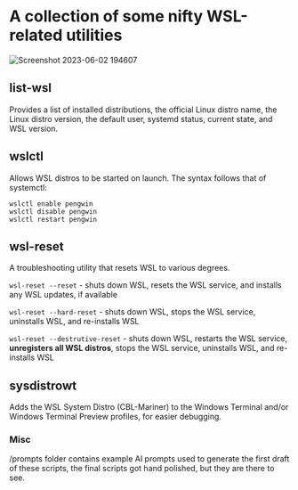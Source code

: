 # A collection of some nifty WSL-related utilities

![Screenshot 2023-06-02 194607](https://github.com/sirredbeard/wslinternals/assets/33820650/419c5854-bb69-4d95-8f1f-6e8f0b8ac6b0)

## list-wsl

Provides a list of installed distributions, the official Linux distro name, the Linux distro version, the default user, systemd status, current state, and WSL version.

## wslctl

Allows WSL distros to be started on launch. The syntax follows that of systemctl:

```
wslctl enable pengwin
wslctl disable pengwin
wslctl restart pengwin
```

## wsl-reset

A troubleshooting utility that resets WSL to various degrees.

`wsl-reset --reset` - shuts down WSL, resets the WSL service, and installs any WSL updates, if available

`wsl-reset --hard-reset` - shuts down WSL, stops the WSL service, uninstalls WSL, and re-installs WSL

`wsl-reset --destrutive-reset` - shuts down WSL, restarts the WSL service, **unregisters all WSL distros**, stops the WSL service, uninstalls WSL, and re-installs WSL

## sysdistrowt

Adds the WSL System Distro (CBL-Mariner) to the Windows Terminal and/or Windows Terminal Preview profiles, for easier debugging.

### Misc

 /prompts folder contains example AI prompts used to generate the first draft of these scripts, the final scripts got hand polished, but they are there to see.